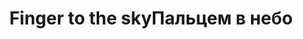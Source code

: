 ---
title: ['Finger to the sky', 'Пальцем в небо']
categories: [media, education&culture]
designEnd: 2018
---